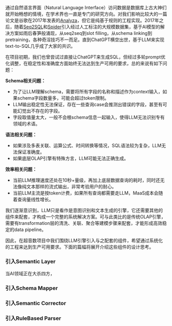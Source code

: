通过自然语言界面（Natural Language Interface）访问数据是数据库上古大神们就开始畅想的情境，在学术界也一直是专门的研究方向。对我们影响比较大的一篇论文是谷歌在2017年发表的[Analyza](https://static.googleusercontent.com/media/research.google.com/zh-CN//pubs/archive/45791.pdf)，但它是纯基于规则的工程实现。2017年之后，随着[Seq2SQL](https://arxiv.org/pdf/1709.00103.pdf)和[Spider](https://aclanthology.org/D18-1425.pdf)引入经过人工标注的大规模数据集，基于AI模型的解决方案如雨后春笋般涌现，从seq2seq到slot filling，从schema linking到pretraining，各种奇淫技巧不一而足。直到ChatGPT横空出世，基于LLM来实现text-to-SQL几乎成了大家的共识。

在项目初期，我们也曾尝试过直接让ChatGPT来生成SQL，但经过多轮prompt优化调整，在稳定性和准确度方面始终无法达到生产可用的要求，总的来说有如下问题：

**Schema相关问题：**

- 为了让LLM理解schema，需要将所有字段的名称和描述作为context输入，如果schema字段数量多，可能会超过token限制。
- LLM输出稳定性无法保证，存在一些查询case会推测出错误的字段，甚至有可能幻觉出不存在的字段。
- 字段取值量太大，一般不会根schema信息一起输入，使得LLM无法识别专有领域的术语。

**语法相关问题：**

- 如果涉及多表关联、运算公式、时间转换等情况，SQL语法较为复杂，LLM无法保证准确度。
- 如果底层OLAP引擎有特殊方言，LLM可能无法正确生成。

**效率相关问题：**

- 当前LLM推理速度还处在10秒+量级，再加上底层数据查询的耗时，同时还无法像纯文本那样的流式输出，非常考验用户的耐心。
- 当前LLM主流是按token计费，如果所有查询都需要走LLM，MaaS成本会随着查询量线性增长。

我们逐渐意识到，LLM只是看作是意图识别和文本生成的引擎，它还需要其他的组件来配套，才构成一个完整的系统解决方案。可与此类比的是传统OLAP引擎，需要有transformation层的清洗、关联、聚合等建模步骤来配套，才能形成高效稳定的data pipeline。

因此，在超音数项目中我们围绕LLM引擎引入与之配套的组件，希望通过系统化的工程来达到生产可用要求。下面的篇幅将展开介绍这些组件的设计思考。

### 引入Semantic Layer

当AI领域正在大杀四方，

### 引入Schema Mapper



### 引入Semantic Corrector



### 引入RuleBased Parser
